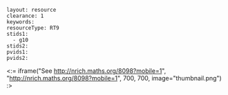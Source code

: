 ````
layout: resource
clearance: 1
keywords:
resourceType: RT9
stids1: 
  - g10
stids2:
pvids1:
pvids2:

````

<:= iframe("See http://nrich.maths.org/8098?mobile=1", "http://nrich.maths.org/8098?mobile=1", 700, 700, image="thumbnail.png") :>

